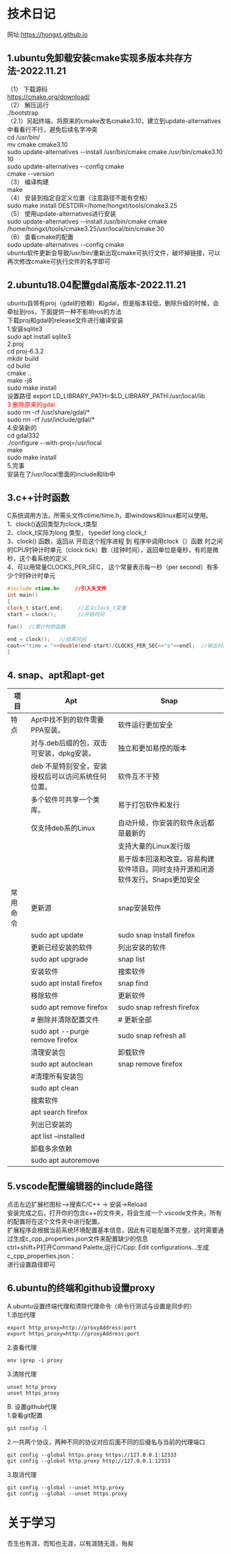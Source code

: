 # 技术日记  
网址:https://hongxt.github.io  
## 1.ubuntu免卸载安装cmake实现多版本共存方法-2022.11.21
（1）	下载源码  
https://cmake.org/download/  
（2）	解压运行  
./bootstrap  
（2.1）另起终端，将原来的cmake改名cmake3.10，建立到update-alternatives中看看行不行，避免后续名字冲突  
cd /usr/bin/  
mv cmake cmake3.10  
sudo update-alternatives --install /usr/bin/cmake cmake /usr/bin/cmake3.10 10  
sudo update-alternatives --config cmake  
cmake --version  
（3）	编译构建  
make  
（4）	安装到指定自定义位置（注意路径不能有空格）  
sudo make install DESTDIR=/home/hongxt/tools/cmake3.25  
（5）	使用update-alternatives进行安装  
sudo update-alternatives --install /usr/bin/cmake cmake /home/hongxt/tools/cmake3.25/usr/local/bin/cmake 30  
（6）	查看cmake的配置  
sudo update-alternatives --config cmake  
ubuntu软件更新会导致/usr/bin/重新出现cmake可执行文件，破坏掉链接，可以再次修改cmake可执行文件的名字即可

## 2.ubuntu18.04配置gdal高版本-2022.11.21
ubuntu自带有proj（gdal的依赖）和gdal，但是版本较低，删除升级的时候，会牵扯到ros，下面提供一种不影响ros的方法  
下载proj和gdal的release文件进行编译安装  
1.安装sqlite3  
 sudo apt install sqlite3  
2.proj  
 cd proj-6.3.2  
 mkdir build  
 cd build  
 cmake ..  
 make -j8  
 sudo make install  
 设置路径
 export LD_LIBRARY_PATH=$LD_LIBRARY_PATH:/usr/local/lib  
<font color=red>3.删除原来的gdal  </font>  
 sudo rm -rf /usr/share/gdal/*  
 sudo rm -rf /usr/include/gdal/*  
4.安装新的  
 cd gdal332  
  ./configure  --with-proj=/usr/local  
 make   
 sudo make install  
5.完事  
 安装在了/usr/local里面的include和lib中  
 
 ## 3.c++计时函数  
 C系统调用方法，所需头文件ctime/time.h，即windows和linux都可以使用。  
1、clock()返回类型为clock_t类型  
2、clock_t实际为long 类型， typedef long clock_t  
3、clock() 函数，返回从 开启这个程序进程 到 程序中调用clock（）函数 时之间的CPU时钟计时单元（clock tick）数（挂钟时间），返回单位是毫秒，有的是微秒，这个看系统的定义  
4、可以用常量CLOCKS_PER_SEC， 这个常量表示每一秒（per second）有多少个时钟计时单元  
```c++
#include <time.h>　　　//引入头文件
int main()
{
clock_t start,end;　　　//定义clock_t变量
start = clock();  　　　//开始时间

fun()  //需计时的函数

end = clock();   //结束时间
cout<<"time = "<<double(end-start)/CLOCKS_PER_SEC<<"s"<<endl;  //输出时间（单位：ｓ）
}
```

## 4. snap、apt和apt-get
| 项目   | Apt                             | Snap                                       |
|------|---------------------------------|--------------------------------------------|
| 特点   | Apt中找不到的软件需要PPA安装。              | 软件运行更加安全                                   |
|      | 对与.deb后缀的包，双击可安装，dpkg安装。        | 独立和更加易控的版本                                 |
|      | deb 不是特别安全，安装授权后可以访问系统任何位置。     | 软件互不干预                                     |
|      | 多个软件可共享一个类库。                    | 易于打包软件和发行                                  |
|      | 仅支持deb系的Linux                   | 自动升级，你安装的软件永远都是最新的                         |
|      |                                 | 支持大量的Linux发行版                              |
|      |                                 | 易于版本回滚和改变。容易构建软件项目。同时支持开源和闭源软件发行。Snaps更加安全 |
| 常用命令 | 更新源                             | snap安装软件                                   |
|      | sudo apt update                 | sudo snap install firefox                  |
|      | 更新已经安装的软件                       | 列出安装的软件                                    |
|      | sudo apt upgrade                | snap list                                  |
|      | 安装软件                            | 搜索软件                                       |
|      | sudo apt install firefox        | snap find                                  |
|      | 移除软件                            | 更新软件                                       |
|      | sudo apt remove firefox         | sudo snap refresh firefox                  |
|      | # 删除并清除配置文件                     | # 更新全部                                     |
|      | sudo apt --purge remove firefox | sudo snap refresh all                      |
|      | 清理安装包                           | 卸载软件                                       |
|      | sudo apt autoclean              | snap remove firefox                        |
|      | #清理所有安装包                        |                                            |
|      | sudo apt clean                  |                                            |
|      | 搜索软件                            |                                            |
|      | apt search firefox              |                                            |
|      | 列出已安装的                          |                                            |
|      | apt list –installed             |                                            |
|      | 卸载多余依赖                          |                                            |
|      | sudo apt autoremove             |                                            |

## 5.vscode配置编辑器的include路径
点击左边扩展栏图标—>搜索C/C++ -> 安装->Reload  
安装完成之后，打开你的包含c++的文件夹，将会生成一个.vscode文件夹，所有的配置将在这个文件夹中进行配置。  
扩展程序会根据当前系统环境配置基本信息，因此有可能配置不完整，这时需要通过生成c_cpp_properties.json文件来配置缺少的信息  
ctrl+shift+P打开Command Palette,运行C/Cpp: Edit configurations...生成c_cpp_properties.json：  
进行设置路径即可  
## 6.ubuntu的终端和github设置proxy
A.ubuntu设置终端代理和清除代理命令（命令行测试与设置是同步的）  
1.添加代理  
```shell
export http_proxy=http://proxyAddress:port  
export https_proxy=http://proxyAddress:port  
```  
2.查看代理  
```shell
env |grep -i proxy  
```
3.清除代理  
```shell
unset http_proxy  
unset https_proxy  
```

B. 设置github代理  
1.查看git配置  
```shell
git config -l  
```
2.一共两个协议，两种不同的协议对应后面不同的后缀名与当前的代理端口  
```shell
git config --global https.proxy https://127.0.0.1:12333  
git config --global http.proxy http://127.0.0.1:12333  
```
3.取消代理  
```shell
git config --global --unset http.proxy  
git config --global --unset https.proxy  
```

# 关于学习  
吾生也有涯，而知也无涯，以有涯随无涯，殆矣

